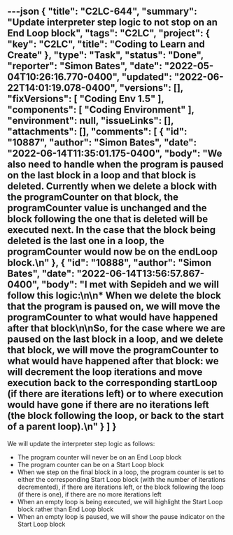 ---json
{
  "title": "C2LC-644",
  "summary": "Update interpreter step logic to not stop on an End Loop block",
  "tags": "C2LC",
  "project": {
    "key": "C2LC",
    "title": "Coding to Learn and Create"
  },
  "type": "Task",
  "status": "Done",
  "reporter": "Simon Bates",
  "date": "2022-05-04T10:26:16.770-0400",
  "updated": "2022-06-22T14:01:19.078-0400",
  "versions": [],
  "fixVersions": [
    "Coding Env 1.5"
  ],
  "components": [
    "Coding Environment"
  ],
  "environment": null,
  "issueLinks": [],
  "attachments": [],
  "comments": [
    {
      "id": "10887",
      "author": "Simon Bates",
      "date": "2022-06-14T11:35:01.175-0400",
      "body": "We also need to handle when the program is paused on the last block in a loop and that block is deleted. Currently when we delete a block with the programCounter on that block, the programCounter value is unchanged and the block following the one that is deleted will be executed next. In the case that the block being deleted is the last one in a loop, the programCounter would now be on the endLoop block.\n"
    },
    {
      "id": "10888",
      "author": "Simon Bates",
      "date": "2022-06-14T13:56:57.867-0400",
      "body": "I met with Sepideh and we will follow this logic:\n\n* When we delete the block that the program is paused on, we will move the programCounter to what would have happened after that block\n\nSo, for the case where we are paused on the last block in a loop, and we delete that block, we will move the programCounter to what would have happened after that block: we will decrement the loop iterations and move execution back to the corresponding startLoop (if there are iterations left) or to where execution would have gone if there are no iterations left (the block following the loop, or back to the start of a parent loop).\n"
    }
  ]
}
---
We will update the interpreter step logic as follows:

* The program counter will never be on an End Loop block
* The program counter can be on a Start Loop block
* When we step on the final block in a loop, the program counter is set to either the corresponding Start Loop block (with the number of iterations decremented), if there are iterations left, or the block following the loop (if there is one), if there are no more iterations left
* When an empty loop is being executed, we will highlight the Start Loop block rather than End Loop block
* When an empty loop is paused, we will show the pause indicator on the Start Loop block

        